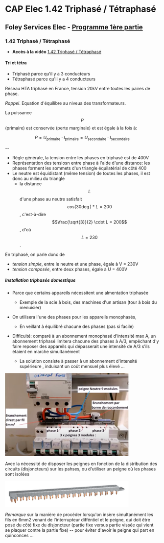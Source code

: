# CAP Elec 1.42 Triphasé / Tétraphasé
## Foley Services Elec - [Programme 1ère partie](../1ere_partie/README.md)

### 1.42 Triphasé / Tétraphasé

- **Accès à la vidéo** [1.42 Triphasé / Tétraphasé](https://youtu.be/Z-q5bp78TiA)

#### Tri et tétra

- Triphasé parce qu'il y a 3 conducteurs
- Tétraphasé parce qu'il y a 4 conducteurs


Réseau HTA triphasé en France, tension 20kV entre toutes les paires de phase.

*Rappel*. Equation d'équilibre au niveua des transformateurs.

La puissance $$P$$ (primaire) est conservée (perte marginale) et est égale à la fois à:

$$P = U_{\text{primaire}} \cdot I_{\text{primaire}} = U_{\text{secondaire}} \cdot I_{\text{secondaire}}$$

--

- Règle générale, la tension entre les phases en triphasé est de 400V
- Représentation des tensiosn entre phase à l'aide d'une distance: les phases forment les sommets d'un triangle équilatérial de côté 400
- Le neutre est équidistant (même tension) de toutes les phases, il est donc au milieu du triangle
  - la distance $$L$$ d'une phase au neutre satisfait $$cos(30 \deg) * L = 200$$, c'est-à-dire $$\frac{\sqrt{3}}{2} \cdot L = 200$$, d'où $$L = 230$$.

En triphasé, on parle donc de

- *tension simple*, entre le neutre et une phase, égale à V = 230V
- *tension composée*, entre deux phases, égale à U = 400V

##### Installation triphasée domestique

- Parce que certains appareils nécessitent une almentation triphasée
  - Exemple de la scie à bois, des machines d'un artisan (tour à bois du menuisier)
- On utilisera l'une des phases pour les appareils monophasés,
  - En veillant à équilibré chacune des phases (pas si facile)

- Difficulté: comparé à un abonnement monophasé d'intensité max A, un abonnement triphasé limitera chacune des phases à A/3, empêchant d'y faire reposer des appareils qui dépasserait une intensité de A/3 s'ils étaient en marche simultanément
  - La solution consiste à passer à un abonnement d'intensité supérieure , induisant un coût mensuel plus élevé ...

<img src="./images/Tableau_triphase.png" width="80%">

Avec la nécessité de disposer les peignes en fonction de la distribution des circuits (disjoncteurs) sur les pahses, ou d'utiliser un peigne où les phases sont isolées

<img src="./images/Peigne_tetraphase.png" width="80%">

*Remarque* sur la manière de procéder lorsqu'on insère simultanément les fils en 6mm2 venant de l'interrupteur difféntiel et le peigne, qui doit être posé du côté fixe du disjoncteur (partie fixe versus partie vissée qui vient se plaquer contre la partie fixe) -- pour éviter d'avoir le peigne qui part en quinconces ...
